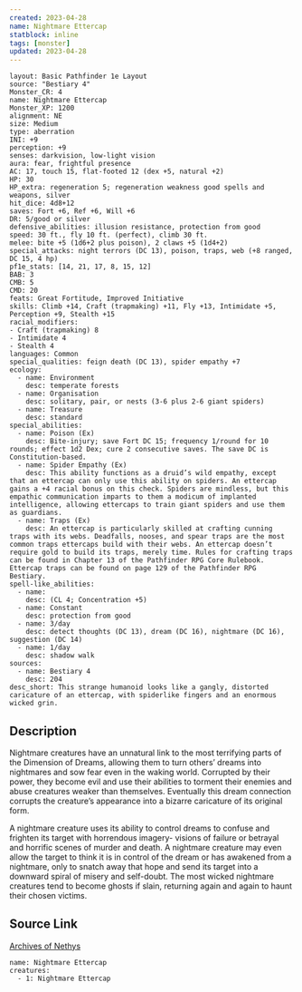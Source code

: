 ```yaml
---
created: 2023-04-28
name: Nightmare Ettercap
statblock: inline
tags: [monster]
updated: 2023-04-28
---
```

```statblock
layout: Basic Pathfinder 1e Layout
source: "Bestiary 4"
Monster_CR: 4
name: Nightmare Ettercap
Monster_XP: 1200
alignment: NE
size: Medium
type: aberration
INI: +9
perception: +9
senses: darkvision, low-light vision
aura: fear, frightful presence
AC: 17, touch 15, flat-footed 12 (dex +5, natural +2)
HP: 30
HP_extra: regeneration 5; regeneration weakness good spells and weapons, silver
hit_dice: 4d8+12
saves: Fort +6, Ref +6, Will +6
DR: 5/good or silver
defensive_abilities: illusion resistance, protection from good
speed: 30 ft., fly 10 ft. (perfect), climb 30 ft.
melee: bite +5 (1d6+2 plus poison), 2 claws +5 (1d4+2)
special_attacks: night terrors (DC 13), poison, traps, web (+8 ranged, DC 15, 4 hp)
pf1e_stats: [14, 21, 17, 8, 15, 12]
BAB: 3
CMB: 5
CMD: 20
feats: Great Fortitude, Improved Initiative
skills: Climb +14, Craft (trapmaking) +11, Fly +13, Intimidate +5, Perception +9, Stealth +15
racial_modifiers:
- Craft (trapmaking) 8
- Intimidate 4
- Stealth 4
languages: Common
special_qualities: feign death (DC 13), spider empathy +7
ecology:
  - name: Environment
    desc: temperate forests
  - name: Organisation
    desc: solitary, pair, or nests (3-6 plus 2-6 giant spiders)
  - name: Treasure
    desc: standard
special_abilities:
  - name: Poison (Ex)
    desc: Bite-injury; save Fort DC 15; frequency 1/round for 10 rounds; effect 1d2 Dex; cure 2 consecutive saves. The save DC is Constitution-based.
  - name: Spider Empathy (Ex)
    desc: This ability functions as a druid’s wild empathy, except that an ettercap can only use this ability on spiders. An ettercap gains a +4 racial bonus on this check. Spiders are mindless, but this empathic communication imparts to them a modicum of implanted intelligence, allowing ettercaps to train giant spiders and use them as guardians.
  - name: Traps (Ex)
    desc: An ettercap is particularly skilled at crafting cunning traps with its webs. Deadfalls, nooses, and spear traps are the most common traps ettercaps build with their webs. An ettercap doesn’t require gold to build its traps, merely time. Rules for crafting traps can be found in Chapter 13 of the Pathfinder RPG Core Rulebook. Ettercap traps can be found on page 129 of the Pathfinder RPG Bestiary.
spell-like_abilities:
  - name:
    desc: (CL 4; Concentration +5)
  - name: Constant
    desc: protection from good
  - name: 3/day
    desc: detect thoughts (DC 13), dream (DC 16), nightmare (DC 16), suggestion (DC 14)
  - name: 1/day
    desc: shadow walk
sources:
  - name: Bestiary 4
    desc: 204
desc_short: This strange humanoid looks like a gangly, distorted caricature of an ettercap, with spiderlike fingers and an enormous wicked grin.
```
## Description
Nightmare creatures have an unnatural link to the most terrifying parts of the Dimension of Dreams, allowing them to turn others’ dreams into nightmares and sow fear even in the waking world. Corrupted by their power, they become evil and use their abilities to torment their enemies and abuse creatures weaker than themselves. Eventually this dream connection corrupts the creature’s appearance into a bizarre caricature of its original form.

A nightmare creature uses its ability to control dreams to confuse and frighten its target with horrendous imagery- visions of failure or betrayal and horrific scenes of murder and death. A nightmare creature may even allow the target to think it is in control of the dream or has awakened from a nightmare, only to snatch away that hope and send its target into a downward spiral of misery and self-doubt. The most wicked nightmare creatures tend to become ghosts if slain, returning again and again to haunt their chosen victims.
## Source Link
[Archives of Nethys](https://aonprd.com/MonsterDisplay.aspx?ItemName=Nightmare%20Ettercap)
```encounter-table
name: Nightmare Ettercap
creatures:
  - 1: Nightmare Ettercap
```
